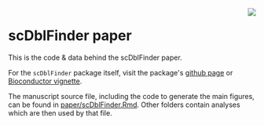<img align="right" style="margin-left: 30px; margin-bottom: 30px;" src="https://github.com/plger/scDblFinder/blob/master/inst/docs/sticker.svg"/>

# scDblFinder paper

This is the code & data behind the scDblFinder paper.

For the `scDblFinder` package itself, visit the package's [github page](https://github.com/plger/scDblFinder) or 
[Bioconductor vignette](https://bioconductor.org/packages/release/bioc/vignettes/scDblFinder/inst/doc/scDblFinder.html).

The manuscript source file, including the code to generate the main figures, can be found in [paper/scDblFinder.Rmd](paper/scDblFinder.Rmd).
Other folders contain analyses which are then used by that file.
